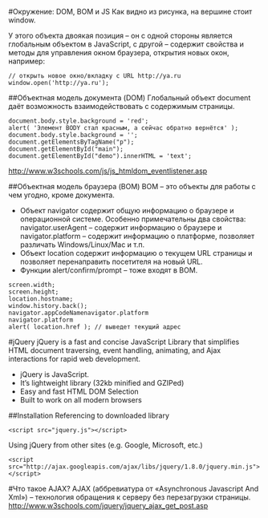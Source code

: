 #Окружение: DOM, BOM и JS
Как видно из рисунка, на вершине стоит window.

У этого объекта двоякая позиция – он с одной стороны является глобальным объектом в JavaScript,
с другой – содержит свойства и методы для управления окном браузера, открытия новых окон, например:
```
// открыть новое окно/вкладку с URL http://ya.ru
window.open('http://ya.ru');
```
##Объектная модель документа (DOM)
Глобальный объект document даёт возможность взаимодействовать с содержимым страницы.
```
document.body.style.background = 'red';
alert( 'Элемент BODY стал красным, а сейчас обратно вернётся' );
document.body.style.background = '';
document.getElementsByTagName("p");
document.getElementById("main");
document.getElementById("demo").innerHTML = 'text';
```
http://www.w3schools.com/js/js_htmldom_eventlistener.asp

##Объектная модель браузера (BOM)
BOM – это объекты для работы с чем угодно, кроме документа.
- Объект navigator содержит общую информацию о браузере и операционной системе. Особенно примечательны два свойства: navigator.userAgent – содержит информацию о браузере и navigator.platform – содержит информацию о платформе, позволяет различать Windows/Linux/Mac и т.п.
- Объект location содержит информацию о текущем URL страницы и позволяет перенаправить посетителя на новый URL.
- Функции alert/confirm/prompt – тоже входят в BOM.
```
screen.width;
screen.height;
location.hostname;
window.history.back();
navigator.appCodeNamenavigator.platform
navigator.platform
alert( location.href ); // выведет текущий адрес
```

#jQuery 
jQuery is a fast and concise JavaScript Library that simplifies HTML document traversing, event handling, animating, and Ajax interactions for rapid web development.
- jQuery is JavaScript.
- It’s lightweight library (32kb minified and GZIPed)
- Easy and fast HTML DOM Selection
- Built to work on all modern browsers

##Installation
Referencing to downloaded library
```
<script src="jquery.js"></script>
```
Using jQuery from other sites (e.g. Google, Microsoft, etc.)
```
<script src="http://ajax.googleapis.com/ajax/libs/jquery/1.8.0/jquery.min.js">
</script>
```
#Что такое AJAX?
AJAX (аббревиатура от «Asynchronous Javascript And Xml») – технология обращения к серверу без перезагрузки страницы.
http://www.w3schools.com/jquery/jquery_ajax_get_post.asp
